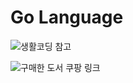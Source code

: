 # Go Language

![생활코딩 참고](https://opentutorials.org/module/3972)

![구매한 도서 쿠팡 링크](https://www.coupang.com/vp/products/3714122?vendorItemId=3238097154&sourceType=MyCoupang_my_orders_list_product_title&isAddedCart=)
